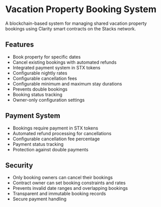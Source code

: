 # Vacation Property Booking System

A blockchain-based system for managing shared vacation property bookings using Clarity smart contracts on the Stacks network.

## Features

- Book property for specific dates
- Cancel existing bookings with automated refunds
- Integrated payment system in STX tokens
- Configurable nightly rates
- Configurable cancellation fees
- Configurable minimum and maximum stay durations
- Prevents double bookings
- Booking status tracking
- Owner-only configuration settings

## Payment System

- Bookings require payment in STX tokens
- Automated refund processing for cancellations
- Configurable cancellation fee percentage
- Payment status tracking
- Protection against double payments

## Security

- Only booking owners can cancel their bookings
- Contract owner can set booking constraints and rates
- Prevents invalid date ranges and overlapping bookings
- Transparent and immutable booking records
- Secure payment handling
